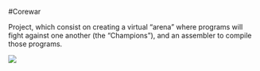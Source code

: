  #Corewar

Project, which consist on creating a virtual “arena” where programs will fight
against one another (the “Champions”), and an assembler to compile those programs.

![](https://media.giphy.com/media/jSVDhN5NQtw8KzYY0f/giphy.gif)
